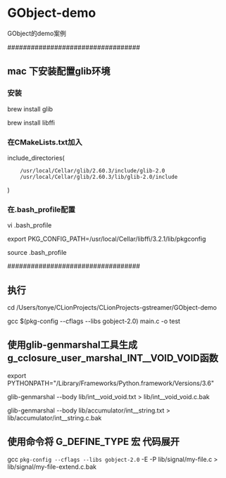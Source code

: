 # GObject-demo
GObject的demo案例

##################################
## mac 下安装配置glib环境
### 安装
brew install glib

brew install libffi

### 在CMakeLists.txt加入
include_directories(

        /usr/local/Cellar/glib/2.60.3/include/glib-2.0
        /usr/local/Cellar/glib/2.60.3/lib/glib-2.0/include
)

### 在.bash_profile配置
vi .bash_profile

export PKG_CONFIG_PATH=/usr/local/Cellar/libffi/3.2.1/lib/pkgconfig

source .bash_profile

##################################

## 执行
cd /Users/tonye/CLionProjects/CLionProjects-gstreamer/GObject-demo

gcc $(pkg-config --cflags --libs gobject-2.0)  main.c -o test

## 使用glib-genmarshal工具生成g_cclosure_user_marshal_INT__VOID_VOID函数
export PYTHONPATH="/Library/Frameworks/Python.framework/Versions/3.6"

glib-genmarshal --body lib/int__void_void.txt > lib/int__void_void.c.bak

glib-genmarshal --body lib/accumulator/int__string.txt > lib/accumulator/int__string.c.bak

## 使用命令将 G_DEFINE_TYPE 宏 代码展开
gcc `pkg-config --cflags --libs gobject-2.0` -E -P lib/signal/my-file.c > lib/signal/my-file-extend.c.bak